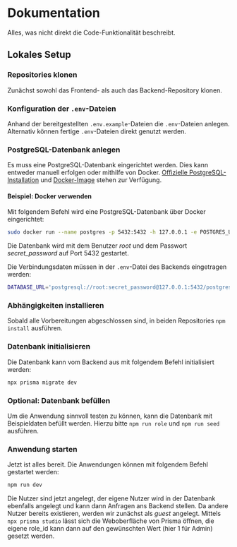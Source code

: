 # Dokumentation
Alles, was nicht direkt die Code-Funktionalität beschreibt.

## Lokales Setup

### Repositories klonen
Zunächst sowohl das Frontend- als auch das Backend-Repository klonen.

### Konfiguration der `.env`-Dateien
Anhand der bereitgestellten `.env.example`-Dateien die `.env`-Dateien anlegen. Alternativ können fertige `.env`-Dateien direkt genutzt werden.

### PostgreSQL-Datenbank anlegen
Es muss eine PostgreSQL-Datenbank eingerichtet werden. Dies kann entweder manuell erfolgen oder mithilfe von Docker. [Offizielle PostgreSQL-Installation](https://www.postgresql.org/download/) und [Docker-Image](https://hub.docker.com/_/postgres) stehen zur Verfügung.

#### Beispiel: Docker verwenden
Mit folgendem Befehl wird eine PostgreSQL-Datenbank über Docker eingerichtet:

```bash
sudo docker run --name postgres -p 5432:5432 -h 127.0.0.1 -e POSTGRES_USER=root -e POSTGRES_PASSWORD=secret_password -d postgres:latest
```

Die Datenbank wird mit dem Benutzer _root_ und dem Passwort _secret_password_ auf Port 5432 gestartet.

Die Verbindungsdaten müssen in der `.env`-Datei des Backends eingetragen werden:

```bash
DATABASE_URL='postgresql://root:secret_password@127.0.0.1:5432/postgres'
```

### Abhängigkeiten installieren
Sobald alle Vorbereitungen abgeschlossen sind, in beiden Repositories `npm install` ausführen.

### Datenbank initialisieren
Die Datenbank kann vom Backend aus mit folgendem Befehl initialisiert werden:

```bash
npx prisma migrate dev
```

### Optional: Datenbank befüllen
Um die Anwendung sinnvoll testen zu können, kann die Datenbank mit Beispieldaten befüllt werden. Hierzu bitte `npm run role` und `npm run seed` ausführen.

### Anwendung starten
Jetzt ist alles bereit. Die Anwendungen können mit folgendem Befehl gestartet werden:

```bash
npm run dev
```

Die Nutzer sind jetzt angelegt, der eigene Nutzer wird in der Datenbank ebenfalls angelegt und kann dann Anfragen ans Backend stellen. Da andere Nutzer bereits existieren, werden wir zunächst als _guest_ angelegt.
Mittels `npx prisma studio` lässt sich die Weboberfläche von Prisma öffnen, die eigene role_id kann dann auf den gewünschten Wert (hier 1 für Admin) gesetzt werden.